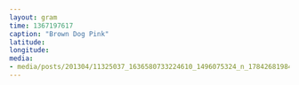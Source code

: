 ```yaml
---
layout: gram
time: 1367197617
caption: "Brown Dog Pink"
latitude: 
longitude: 
media:
- media/posts/201304/11325037_1636580733224610_1496075324_n_17842681984000351.jpg
---
```

